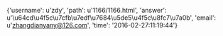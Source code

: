{'username': u'zdy', 'path': u'1166/1166.html', 'answer': u'\u64cd\u4f5c\u7cfb\u7edf\u7684\u5de5\u4f5c\u8fc7\u7a0b', 'email': u'zhangdianyany@126.com', 'time': '2016-02-27:11:19:44'}